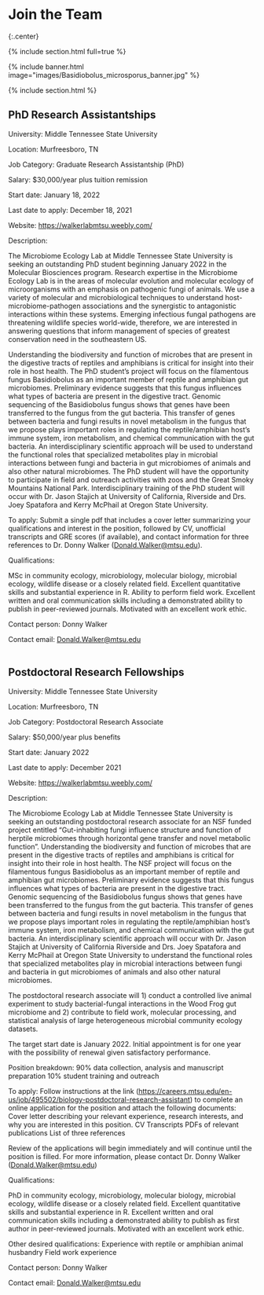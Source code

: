 # **Join the Team**

{:.center}

{% include section.html full=true %}

{% include banner.html image="images/Basidiobolus_microsporus_banner.jpg" %}

{% include section.html %}

## **PhD Research Assistantships**

University: Middle Tennessee State University

Location: Murfreesboro, TN

Job Category: Graduate Research Assistantship (PhD)

Salary: $30,000/year plus tuition remission

Start date: January 18, 2022

Last date to apply: December 18, 2021

Website: https://walkerlabmtsu.weebly.com/

Description:

The Microbiome Ecology Lab at Middle Tennessee State University is seeking an outstanding PhD student beginning January 2022 in the Molecular Biosciences program. Research expertise in the Microbiome Ecology Lab is in the areas of molecular evolution and molecular ecology of microorganisms with an emphasis on pathogenic fungi of animals. We use a variety of molecular and microbiological techniques to understand host-microbiome-pathogen associations and the synergistic to antagonistic interactions within these systems. Emerging infectious fungal pathogens are threatening wildlife species world-wide, therefore, we are interested in answering questions that inform management of species of greatest conservation need in the southeastern US. 

Understanding the biodiversity and function of microbes that are present in the digestive tracts of reptiles and amphibians is critical for insight into their role in host health. The PhD student’s project will focus on the filamentous fungus Basidiobolus as an important member of reptile and amphibian gut microbiomes. Preliminary evidence suggests that this fungus influences what types of bacteria are present in the digestive tract. Genomic sequencing of the Basidiobolus fungus shows that genes have been transferred to the fungus from the gut bacteria. This transfer of genes between bacteria and fungi results in novel metabolism in the fungus that we propose plays important roles in regulating the reptile/amphibian host’s immune system, iron metabolism, and chemical communication with the gut bacteria. An interdisciplinary scientific approach will be used to understand the functional roles that specialized metabolites play in microbial interactions between fungi and bacteria in gut microbiomes of animals and also other natural microbiomes. The PhD student will have the opportunity to participate in field and outreach activities with zoos and the Great Smoky Mountains National Park. Interdisciplinary training of the PhD student will occur with Dr. Jason Stajich at University of California, Riverside and Drs. Joey Spatafora and Kerry McPhail at Oregon State University.  

To apply: Submit a single pdf that includes a cover letter summarizing your qualifications and interest in the position, followed by CV, unofficial transcripts and GRE scores (if available), and contact information for three references to Dr. Donny Walker (Donald.Walker@mtsu.edu).

Qualifications:

MSc in community ecology, microbiology, molecular biology, microbial ecology, wildlife disease or a closely related field.
Excellent quantitative skills and substantial experience in R.
Ability to perform field work.
Excellent written and oral communication skills including a demonstrated ability to publish in peer-reviewed journals. 
Motivated with an excellent work ethic.

Contact person: Donny Walker

Contact email: Donald.Walker@mtsu.edu
<br>
<br>
## **Postdoctoral Research Fellowships**

University: Middle Tennessee State University

Location: Murfreesboro, TN

Job Category: Postdoctoral Research Associate 

Salary: $50,000/year plus benefits 

Start date: January 2022

Last date to apply: December 2021

Website: https://walkerlabmtsu.weebly.com/

Description:

The Microbiome Ecology Lab at Middle Tennessee State University is seeking an outstanding postdoctoral research associate for an NSF funded project entitled “Gut-inhabiting fungi influence structure and function of herptile microbiomes through horizontal gene transfer and novel metabolic function”. Understanding the biodiversity and function of microbes that are present in the digestive tracts of reptiles and amphibians is critical for insight into their role in host health. The NSF project will focus on the filamentous fungus Basidiobolus as an important member of reptile and amphibian gut microbiomes. Preliminary evidence suggests that this fungus influences what types of bacteria are present in the digestive tract. Genomic sequencing of the Basidiobolus fungus shows that genes have been transferred to the fungus from the gut bacteria. This transfer of genes between bacteria and fungi results in novel metabolism in the fungus that we propose plays important roles in regulating the reptile/amphibian host’s immune system, iron metabolism, and chemical communication with the gut bacteria. An interdisciplinary scientific approach will occur with Dr. Jason Stajich at University of California Riverside and Drs. Joey Spatafora and Kerry McPhail at Oregon State University to understand the functional roles that specialized metabolites play in microbial interactions between fungi and bacteria in gut microbiomes of animals and also other natural microbiomes. 

The postdoctoral research associate will 1) conduct a controlled live animal experiment to study bacterial-fungal interactions in the Wood Frog gut microbiome and 2) contribute to field work, molecular processing, and statistical analysis of large heterogeneous microbial community ecology datasets. 

The target start date is January 2022. Initial appointment is for one year with the possibility of renewal given satisfactory performance.

Position breakdown: 
90% data collection, analysis and manuscript preparation
10% student training and outreach

To apply: 
Follow instructions at the link (https://careers.mtsu.edu/en-us/job/495502/biology-postdoctoral-research-assistant) to complete an online application for the position and attach the following documents:
Cover letter describing your relevant experience, research interests, and why you are interested in this position.
CV
Transcripts
PDFs of relevant publications
List of three references

Review of the applications will begin immediately and will continue until the position is filled. For more information, please contact Dr. Donny Walker (Donald.Walker@mtsu.edu)

Qualifications:

PhD in community ecology, microbiology, molecular biology, microbial ecology, wildlife disease or a closely related field.
Excellent quantitative skills and substantial experience in R.
Excellent written and oral communication skills including a demonstrated ability to publish as first author in peer-reviewed journals. 
Motivated with an excellent work ethic.

Other desired qualifications:
Experience with reptile or amphibian animal husbandry
Field work experience 

Contact person: Donny Walker

Contact email: Donald.Walker@mtsu.edu


